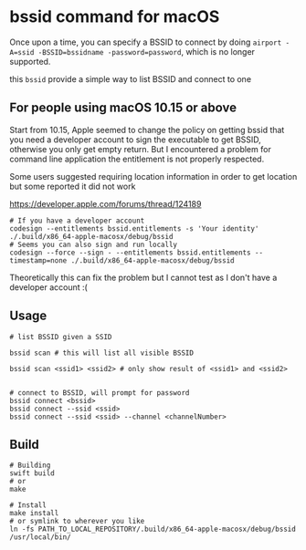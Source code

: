# bssid command for macOS

Once upon a time, you can specify a BSSID to connect by doing `airport -A=ssid -BSSID=bssidname -password=password`, which is no longer supported.


this `bssid` provide a simple way to list BSSID and connect to one


## For people using macOS 10.15 or above

Start from 10.15, Apple seemed to change the policy on getting bssid that you need a developer account to sign the executable to get BSSID, otherwise you only get empty return.
But I encountered a problem for command line application the entitlement is not properly respected.

Some users suggested requiring location information in order to get location but some reported it did not work

https://developer.apple.com/forums/thread/124189


``` shell
# If you have a developer account
codesign --entitlements bssid.entitlements -s 'Your identity' ./.build/x86_64-apple-macosx/debug/bssid
# Seems you can also sign and run locally
codesign --force --sign - --entitlements bssid.entitlements --timestamp=none ./.build/x86_64-apple-macosx/debug/bssid
```

Theoretically this can fix the problem but I cannot test as I don't have a developer account :(

## Usage

``` shell
# list BSSID given a SSID

bssid scan # this will list all visible BSSID

bssid scan <ssid1> <ssid2> # only show result of <ssid1> and <ssid2>


# connect to BSSID, will prompt for password
bssid connect <bssid>
bssid connect --ssid <ssid>
bssid connect --ssid <ssid> --channel <channelNumber>
```

## Build

``` shell
# Building
swift build
# or
make

# Install
make install
# or symlink to wherever you like
ln -fs PATH_TO_LOCAL_REPOSITORY/.build/x86_64-apple-macosx/debug/bssid /usr/local/bin/
```
